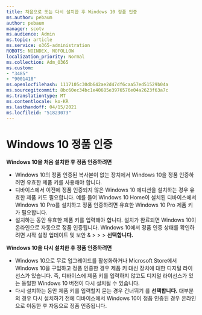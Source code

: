 ```yaml
---
title: 처음으로 또는 다시 설치한 후 Windows 10 정품 인증
ms.author: pebaum
author: pebaum
manager: scotv
ms.audience: Admin
ms.topic: article
ms.service: o365-administration
ROBOTS: NOINDEX, NOFOLLOW
localization_priority: Normal
ms.collection: Adm_O365
ms.custom:
- "3485"
- "9001418"
ms.openlocfilehash: 1117105c30db642ae2d47df6caa57ed51529b04a
ms.sourcegitcommit: 8bc60ec34bc1e40685e3976576e04a2623f63a7c
ms.translationtype: MT
ms.contentlocale: ko-KR
ms.lasthandoff: 04/15/2021
ms.locfileid: "51823073"
---
```

# <a name="activate-windows-10"></a>Windows 10 정품 인증

**Windows 10을 처음 설치한 후 정품 인증하려면**

- Windows 10의 정품 인증된 복사본이 없는 장치에서 Windows 10을 정품 인증하려면 유효한 제품 키를 사용해야 합니다.
- 디바이스에서 이전에 정품 인증되지 않은 Windows 10 에디션을 설치하는 경우 유효한 제품 키도 필요합니다. 예를 들어 Windows 10 Home이 설치된 디바이스에서 Windows 10 Pro를 설치하고 정품 인증하려면 유효한 Windows 10 Pro 제품 키가 필요합니다.
- 설치하는 동안 유효한 제품 키를 입력해야 합니다. 설치가 완료되면 Windows 10이 온라인으로 자동으로 정품 인증됩니다. Windows 10에서 정품 인증 상태를 확인하려면 시작 설정 업데이트 및 보안 & >    >    >  **선택합니다.**

**Windows 10을 다시 설치한 후 정품 인증하려면**

- Windows 10으로 무료 업그레이드를 활성화하거나 Microsoft Store에서 Windows 10을 구입하고 정품 인증한 경우 제품 키 대신 장치에 대한 디지털 라이선스가 있습니다. 즉, 디바이스에 제품 키를 입력하지 않고도 디지털 라이선스가 있는 동일한 Windows 10 버전이 다시 설치될 수 있습니다.
- 다시 설치하는 동안 제품 키를 입력할지 묻는 경우 건너뛰기 를 **선택합니다.** 대부분의 경우 다시 설치하기 전에 디바이스에서 Windows 10이 정품 인증된 경우 온라인으로 이동한 후 자동으로 정품 인증됩니다.
